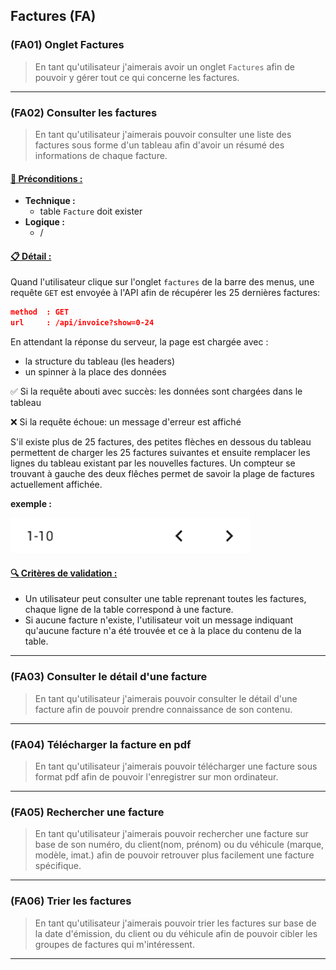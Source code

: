 ## Factures (FA)

<!--us-->
<!--title-->
### (FA01) Onglet Factures
<!--/title-->
<!--description-->
> En tant qu'utilisateur j'aimerais avoir un onglet `Factures` afin de pouvoir y gérer tout ce qui concerne les factures.

<!--/description-->
<!--/us-->
---
<!--us-->
<!--title-->
### (FA02) Consulter les factures 
<!--/title-->
<!--description-->
> En tant qu'utilisateur j'aimerais pouvoir consulter une liste des factures sous forme d'un tableau afin d'avoir un résumé des informations de chaque facture. 

#### <u>📌 Préconditions :</u>
- **Technique :**
  <!--checklist: "📌 Préconditions technique"-->
  - table `Facture` doit exister
  <!--/checklist-->
- **Logique :**
  - /

#### <u>📋 Détail :</u>
Quand l'utilisateur clique sur l'onglet `factures` de la barre des menus, une requête `GET` est envoyée à l'API afin de récupérer les 25 dernières factures: 

```json
method  : GET
url     : /api/invoice?show=0-24
```

En attendant la réponse du serveur, la page est chargée avec :

- la structure du tableau (les headers)
- un spinner à la place des données 

✅ Si la requête abouti avec succès: les données sont chargées dans le tableau

❌ Si la requête échoue: un message d'erreur est affiché

S'il existe plus de 25 factures, des petites flèches en dessous du tableau permettent de charger les 25 factures suivantes et ensuite remplacer les lignes du tableau existant par les nouvelles factures. 
Un compteur se trouvant à gauche des deux flêches permet de savoir la plage de factures actuellement affichée. 

**exemple :**
<!--img-->
![table navigation](img/mocks/Table_nav.png)
<!--/img-->

#### <u>🔍 Critères de validation :</u>
<!--checklist: "🔍 Critères de validation"-->
- Un utilisateur peut consulter une table reprenant toutes les factures, chaque ligne de la table correspond à une facture.
- Si aucune facture n'existe, l'utilisateur voit un message indiquant qu'aucune facture n'a été trouvée et ce à la place du contenu de la table.
<!--/checklist-->

<!--/description-->
<!--/us-->
---

### (FA03) Consulter le détail d'une facture
> En tant qu'utilisateur j'aimerais pouvoir consulter le détail d'une facture afin de pouvoir prendre connaissance de son contenu.
  
---

### (FA04) Télécharger la facture en pdf
> En tant qu'utilisateur j'aimerais pouvoir télécharger une facture sous format pdf afin de pouvoir l'enregistrer sur mon ordinateur. 
  
---

### (FA05) Rechercher une facture
> En tant qu'utilisateur j'aimerais pouvoir rechercher une facture sur base de son numéro, du client(nom, prénom) ou du véhicule (marque, modèle, imat.) afin de pouvoir retrouver plus facilement une facture spécifique.
  
---

### (FA06) Trier les factures
> En tant qu'utilisateur j'aimerais pouvoir trier les factures sur base de la date d'émission, du client ou du véhicule afin de pouvoir cibler les groupes de factures qui m'intéressent.
  
---

